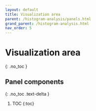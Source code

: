 ```yaml
---
layout: default
title: Visualization area
parent: /histogram-analysis/panels.html
grand_parent: /histogram-analysis.html
nav_order: 5
---
```


# Visualization area
{: .no_toc }

## Panel components
{: .no_toc .text-delta }

1. TOC
{:toc}



